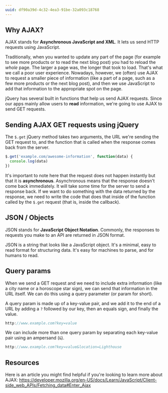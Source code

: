 ```yaml
---
uuid: df90a39d-4c32-4ea3-91be-32a093c18768
---
```


## Why AJAX?

AJAX stands for **Asynchronous JavaScript and XML**. It lets us send HTTP requests using JavaScript.

Traditionally, when you wanted to update any part of the page (for example to see more products or to read the next blog post) you had to reload the *whole* page. The larger a page was, the longer that took to load. That's what we call a poor user experience. Nowadays, however, we (often) use AJAX to request a smaller piece of information (like a part of a page, such as a few more products or the next blog post), and then we use JavaScript to add that information to the appropriate spot on the page.

jQuery has several built in functions that help us send AJAX requests. Since our apps mainly allow users to **read** information, we're going to use AJAX to send GET requests.

## Sending AJAX GET requests using jQuery

The `$.get` jQuery method takes two arguments, the URL we're sending the GET request to, and the function that is called when the response comes back from the server.

```javascript
$.get('example.com/awesome-information', function(data) {
  console.log(data)
})
```

It's important to note here that the request does not happen instantly but that it is **asynchronous**. Asynchronous means that the response doesn't come back immediately. It will take some time for the server to send a response back. If we want to do something with the data returned by the response, we need to write the code that does that inside of the function called by the `$.get` request (that is, inside the callback).

## JSON / Objects

JSON stands for **JavaScript Object Notation**. Commonly, the responses to requests you make to an API are returned in JSON format.

JSON is a string that looks like a JavaScript object. It's a minimal, easy to read format for structuring data. It's easy for machines to parse, and for humans to read.

## Query params

When we send a GET request and we need to include extra information (like a city name or a horoscope star sign), we can send that information in the URL itself. We can do this using a query parameter (or param for short).

A query param is made up of a key-value pair, and we add it to the end of a URL by adding a `?` followed by our key, then an equals sign, and finally the value.

```javascript
http://www.example.com?key=value
```

We can include more than one query param by separating each key-value pair using an ampersand (`&`).

```javascript
http://www.example.com?key=value&location=Lighthouse
```

## Resources

Here is an article you might find helpful if you're looking to learn more about AJAX: <https://developer.mozilla.org/en-US/docs/Learn/JavaScript/Client-side_web_APIs/Fetching_data#Enter_Ajax>
